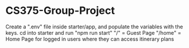# CS375-Group-Project
Create a ".env" file inside starter/app, and populate the variables with the keys.
cd into starter and run "npm run start"
"/" = Guest Page
"/home" = Home Page for logged in users where they can access itinerary plans
